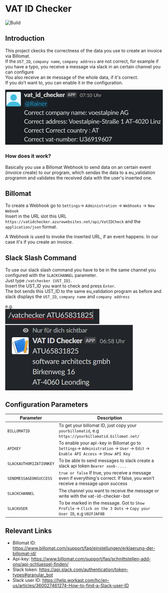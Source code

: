 # VAT ID Checker

![Build](https://github.com/software-architects/vat-id-check/workflows/Deploy%20VAT%20ID%20Checker%20to%20Azure%20Function%20App/badge.svg)

## Introduction

This project ckecks the correctness of the data you use to create an invoice via Billomat.<br>
If the `UST_ID`, `company name`, `company address` are not correct, for example if you have a typo, you receive a message via slack in an certain channel you can configure<br>
You also receive an `OK` message of the whole data, if it's correct.<br>
If you do't want to, you can enable it in the configuration.<br>

![VatCheckReceive](https://github.com/software-architects/vat-id-check/blob/master/img/vatcheckreceive.png)

### How does it work?
Basically you use a Billomat Webhook to send data on an certain event (invoice create) to our program, which sendas the data to a eu_validation programm and validates the received data with the user's inserted one.

## Billomat

To create a Webhook go to
`Settings`-> `Administration` -> `Webhooks` -> `New Webook`<br>
Insert in the URL slot this URL `https://vatidchecker.azurewebsites.net/api/VatIDCheck` and the `application/json` format.<br>

A Webhook is used to invoke the inserted URL, if an event happens. In our case it's if you create an invoice.

## Slack Slash Command

To use our slack slash command you have to be in the same channel you configured with the `SLACKCHANNEL` parameter.<br>
Just type `/vatchecker {UST_ID}`. <br>
Insert the UST_ID you want to check and press `Enter`.<br>
The bot sends this UST_ID to the same eu_validation program as before and slack displays the `UST_ID`, `company name` and `company address`<br>

e.g. <br>
![SlackBotSend](https://github.com/software-architects/vat-id-check/blob/master/img/slackbotsend.png)<br>
![SlackBotReceive](https://github.com/software-architects/vat-id-check/blob/master/img/slackbotreceive.png)

## Configuration Parameters


| Parameter                | Description |
| ------------             | ----------- |
| `BILLOMATID`             | To get your billomat ID, just copy your `yourbillomatid`, e.g `https://yourbillomatid.billomat.net/`        |
| `APIKEY`                 | To enable your api-key in Billomat go to `Settings`-> `Administration` -> `User` -> `Edit` -> `Enable API Access` -> `Show API Key`|
| `SLACKAUTHORIZATIONKEY`  | To be able to send messages to slack create a slack api token `Bearer xoxb-....`        |
| `SENDMESSAGEONSUCCESS`   | `true or false` If true, you receive a message even if everything's correct. If false, you won't receive a message upon success        |
| `SLACKCHANNEL`           | The channel you want to receive the message or write with the vat-id-checker-bot         |
| `SLACKUSER`              | To be marked in the message. Got to `Show Profile` -> `Click on the 3 Dots` -> `Copy your User ID`, e.g `U02FJAF8B`      |

## Relevant Links     
+ Billomat ID: https://www.billomat.com/support/faq/einstellungen/erklaerung-der-billomat-id/ 
+ Api-key: https://www.billomat.com/support/faq/schnittstellen-add-ons/api-schluessel-finden/ 
+ Slack token: https://api.slack.com/authentication/token-types#granular_bot
+ Slack user ID: https://help.workast.com/hc/en-us/articles/360027461274-How-to-find-a-Slack-user-ID
